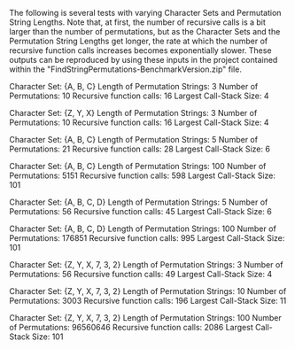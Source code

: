 The following is several tests with varying Character Sets and Permutation String Lengths. Note that, at first, the number of recursive calls is a bit larger than the number of permutations,
but as the Character Sets and the Permutation String Lengths get longer, the rate at which the number of recursive function calls increases becomes exponentially slower.
These outputs can be reproduced by using these inputs in the project contained within the "FindStringPermutations-BenchmarkVersion.zip" file.

Character Set: {A, B, C}
Length of Permutation Strings: 3
Number of Permutations: 10
Recursive function calls: 16
Largest Call-Stack Size: 4

Character Set: {Z, Y, X}
Length of Permutation Strings: 3
Number of Permutations: 10
Recursive function calls: 16
Largest Call-Stack Size: 4

Character Set: {A, B, C}
Length of Permutation Strings: 5
Number of Permutations: 21
Recursive function calls: 28
Largest Call-Stack Size: 6

Character Set: {A, B, C}
Length of Permutation Strings: 100
Number of Permutations: 5151
Recursive function calls: 598
Largest Call-Stack Size: 101

Character Set: {A, B, C, D}
Length of Permutation Strings: 5
Number of Permutations: 56
Recursive function calls: 45
Largest Call-Stack Size: 6

Character Set: {A, B, C, D}
Length of Permutation Strings: 100
Number of Permutations: 176851
Recursive function calls: 995
Largest Call-Stack Size: 101

Character Set: {Z, Y, X, 7, 3, 2}
Length of Permutation Strings: 3
Number of Permutations: 56
Recursive function calls: 49
Largest Call-Stack Size: 4

Character Set: {Z, Y, X, 7, 3, 2}
Length of Permutation Strings: 10
Number of Permutations: 3003
Recursive function calls: 196
Largest Call-Stack Size: 11

Character Set: {Z, Y, X, 7, 3, 2}
Length of Permutation Strings: 100
Number of Permutations: 96560646
Recursive function calls: 2086
Largest Call-Stack Size: 101
